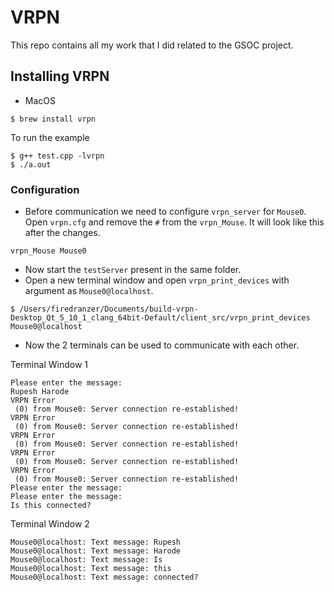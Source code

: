 # VRPN 
This repo contains all my work that I did related to the GSOC project.

## Installing VRPN

* MacOS

```
$ brew install vrpn
```
To run the example
```
$ g++ test.cpp -lvrpn
$ ./a.out
```

### Configuration

- Before communication we need to configure `vrpn_server` for `Mouse0`. Open `vrpn.cfg` and remove the `#` from the `vrpn_Mouse`. It will look like this after the changes.

```
vrpn_Mouse Mouse0
```

- Now start the `testServer` present in the same folder.
- Open a new terminal window and open `vrpn_print_devices` with argument as `Mouse0@localhost`. 

```
$ /Users/firedranzer/Documents/build-vrpn-Desktop_Qt_5_10_1_clang_64bit-Default/client_src/vrpn_print_devices Mouse0@localhost
```
- Now the 2 terminals can be used to communicate with each other.

Terminal Window 1
```
Please enter the message:
Rupesh Harode
VRPN Error
 (0) from Mouse0: Server connection re-established!
VRPN Error
 (0) from Mouse0: Server connection re-established!
VRPN Error
 (0) from Mouse0: Server connection re-established!
VRPN Error
 (0) from Mouse0: Server connection re-established!
VRPN Error
 (0) from Mouse0: Server connection re-established!
Please enter the message:
Please enter the message:
Is this connected?
```
Terminal Window 2
```
Mouse0@localhost: Text message: Rupesh
Mouse0@localhost: Text message: Harode
Mouse0@localhost: Text message: Is
Mouse0@localhost: Text message: this
Mouse0@localhost: Text message: connected?
```